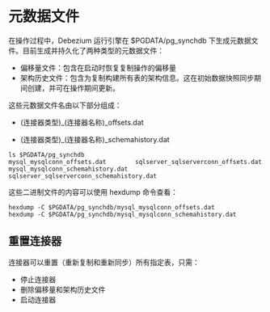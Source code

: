 # 元数据文件

在操作过程中，Debezium 运行引擎在 $PGDATA/pg_synchdb 下生成元数据文件。目前生成并持久化了两种类型的元数据文件：
* 偏移量文件：包含在启动时恢复复制操作的偏移量
* 架构历史文件：包含为复制构建所有表的架构信息。这在初始数据快照同步期间创建，并可在操作期间更新。

这些元数据文件名由以下部分组成：

* (连接器类型)_(连接器名称)_offsets.dat

* (连接器类型)_(连接器名称)_schemahistory.dat

```
ls $PGDATA/pg_synchdb
mysql_mysqlconn_offsets.dat        sqlserver_sqlserverconn_offsets.dat
mysql_mysqlconn_schemahistory.dat  sqlserver_sqlserverconn_schemahistory.dat
```

这些二进制文件的内容可以使用 hexdump 命令查看：
```
hexdump -C $PGDATA/pg_synchdb/mysql_mysqlconn_offsets.dat
hexdump -C $PGDATA/pg_synchdb/mysql_mysqlconn_schemahistory.dat
```

## **重置连接器**

连接器可以重置（重新复制和重新同步）所有指定表，只需：

* 停止连接器
* 删除偏移量和架构历史文件
* 启动连接器